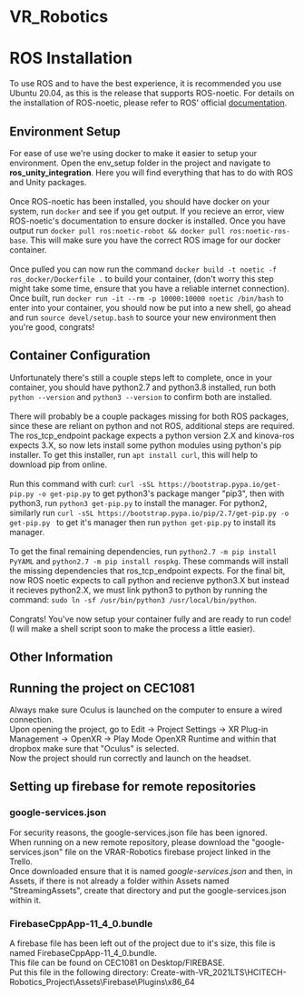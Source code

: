 # VR_Robotics

# ROS Installation
To use ROS and to have the best experience, it is recommended you use Ubuntu 20.04, as this is the release that supports ROS-noetic.
For details on the installation of ROS-noetic, please refer to ROS' official [documentation](http://wiki.ros.org/Installation/Ubuntu).
## Environment Setup
For ease of use we're using docker to make it easier to setup your environment. Open the env_setup folder in the project and navigate to <b>ros_unity_integration</b>. Here you will find everything that has to do with ROS and Unity packages. <br/><br/> Once ROS-noetic has been installed, you should have docker on your system, run ``` docker ``` and see if you get output. If you recieve an error, view ROS-noetic's documentation to ensure docker is installed. Once you have output run ``` docker pull ros:noetic-robot && docker pull ros:noetic-ros-base ```. This will make sure you have the correct ROS image for our docker container. 
<br/><br/>
Once pulled you can now run the command ``` docker build -t noetic -f ros_docker/Dockerfile . ``` to build your container, (don't worry this step might take some time, ensure that you have a reliable internet connection). Once built, run ``` docker run -it --rm -p 10000:10000 noetic /bin/bash ``` to enter into your container, you should now be put into a new shell, go ahead and run ``` source devel/setup.bash ``` to source your new environment then you're good, congrats!
## Container Configuration
Unfortunately there's still a couple steps left to complete, once in your container, you should have python2.7 and python3.8 installed, run both ``` python --version ``` and ``` python3 --version ``` to confirm both are installed. <br /><br />
There will probably be a couple packages missing for both ROS packages, since these are reliant on python and not ROS, additional steps are required. The ros_tcp_endpoint package expects a python version 2.X and kinova-ros expects 3.X, so now lets install some python modules using python's pip installer. To get this installer, run ``` apt install curl ```, this will help to download pip from online. <br /><br />
Run this command with curl: ``` curl -sSL https://bootstrap.pypa.io/get-pip.py -o get-pip.py ``` to get python3's package manger "pip3", then with python3, run ``` python3 get-pip.py ``` to install the manager. For python2, similarly run ``` curl -sSL https://bootstrap.pypa.io/pip/2.7/get-pip.py -o get-pip.py  ``` to get it's manager then run ``` python get-pip.py ``` to install its manager. <br /><br /> To get the final remaining dependencies, run ``` python2.7 -m pip install PyYAML ``` and ``` python2.7 -m pip install rospkg ```. These commands will install the missing dependencies that ros_tcp_endpoint expects. For the final bit, now ROS noetic expects to call python and recienve python3.X but instead it recieves python2.X, we must link python3 to python by running the command: ``` sudo ln -sf /usr/bin/python3 /usr/local/bin/python ```.  <br /><br /> Congrats! You've now setup your container fully and are ready to run code! (I will make a shell script soon to make the process a little easier).

## Other Information

## Running the project on CEC1081
Always make sure Oculus is launched on the computer to ensure a wired connection. <br />
Upon opening the project, go to Edit -> Project Settings -> XR Plug-in Management -> OpenXR -> Play Mode OpenXR Runtime and within that dropbox make sure that "Oculus" is selected. <br />
Now the project should run correctly and launch on the headset.

## Setting up firebase for remote repositories
### google-services.json
For security reasons, the google-services.json file has been ignored. <br />
When running on a new remote repository, please download the "google-services.json" file on the VRAR-Robotics firebase project linked in the Trello. <br />
Once downloaded ensure that it is named <i>google-services.json</i> and then, in Assets, if there is not already a folder within Assets named "StreamingAssets", create that directory and put the google-services.json within it. <br />
### FirebaseCppApp-11_4_0.bundle
A firebase file has been left out of the project due to it's size, this file is named FirebaseCppApp-11_4_0.bundle. <br />
This file can be found on CEC1081 on Desktop/FIREBASE. <br />
Put this file in the following directory: Create-with-VR_2021LTS\HCITECH-Robotics_Project\Assets\Firebase\Plugins\x86_64 <br />
